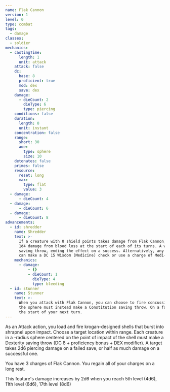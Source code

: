 ```yaml
---
name: Flak Cannon
version: 1
level: 0
type: combat
tags:
  - damage
classes:
  - soldier
mechanics:
  - castingTime:
      length: 1
      unit: attack
    attack: false
    dc:
      base: 8
      proficient: true
      mod: dex
      save: dex
    damage:
      - dieCount: 2
        dieType: 6
        type: piercing
    conditions: false
    duration:
      length: 0
      unit: instant
    concentration: false
    range:
      short: 30
      aoe:
        type: sphere
        size: 10
    detonates: false
    primes: false
    resource:
      reset: long
      max:
        type: flat
        value: 3
  - damage:
      - dieCount: 4
  - damage:
      - dieCount: 6
  - damage:
      - dieCount: 8
advancements:
  - id: shredder
    name: Shredder
    text: >-
      If a creature with 0 shield points takes damage from Flak Cannon, it becomes wounded. A wounded creature takes
      1d4 damage from blood loss at the start of each of its turns. A wounded creature can make a DC 15 Constitution
      saving throw, ending the effect on a success. Alternatively, any creature (including the wounded creature),
      can make a DC 15 Wisdom (Medicine) check or use a charge of Medi-gel, ending the effect on a success.
    mechanics:
      - damage:
          - {}
          - dieCount: 1
            dieType: 4
            type: bleeding
  - id: stunner
    name: Stunner
    text: >-
      When you attack with Flak Cannon, you can choose to fire concussive blasts dealing no damage. Creatures within
      the sphere must instead make a Constitution saving throw. On a failed save, a creature becomes stunned until
      the start of your next turn.
---
```

As an Attack action, you load and fire krogan-designed shells that burst into shrapnel upon impact. Choose a target location
within range. Each creature in a <me-distance length="10" adj />-radius sphere centered on the point of impact of the shell must make a Dexterity
saving throw (DC 8 + proficiency bonus + DEX modifier). A target takes 2d6 piercing damage on a failed save,
or half as much damage on a successful one.

You have 3 charges of Flak Cannon. You regain all of your charges on a long rest.

This feature's damage increases by 2d6 when you reach 5th level (4d6), 11th level (6d6), 17th level (8d6)
